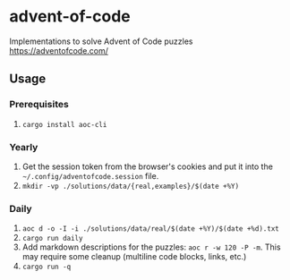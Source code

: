 # advent-of-code

Implementations to solve Advent of Code puzzles https://adventofcode.com/

## Usage

### Prerequisites

1. `cargo install aoc-cli`

### Yearly

1. Get the session token from the browser's cookies and put it into the `~/.config/adventofcode.session` file.
1. `mkdir -vp ./solutions/data/{real,examples}/$(date +%Y)`

### Daily

1. `aoc d -o -I -i ./solutions/data/real/$(date +%Y)/$(date +%d).txt`
1. `cargo run daily`
1. Add markdown descriptions for the puzzles: `aoc r -w 120 -P -m`. This may require some cleanup (multiline code blocks, links, etc.)
1. `cargo run -q`
